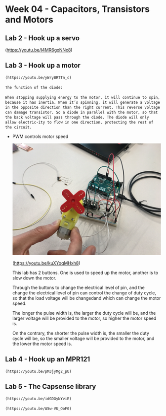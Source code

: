 # Week 04 - Capacitors, Transistors and Motors
## Lab 2 - Hook up a servo
   (https://youtu.be/I4MR6gxNNx8)

## Lab 3 - Hook up a motor
    (https://youtu.be/yWryBRTTn_c)

    The function of the diode:

    When stopping supplying energy to the motor, it will continue to spin, because it has inertia. When it’s spinning, it will generate a voltage in the opposite direction than the right current. This reverse voltage can damage transistor. So a diode in parallel with the motor, so that the back voltage will pass through the diode. The diode will only allow electric-ity to flow in one direction, protecting the rest of the circuit.
   

*  PWM controls motor speed

    ![alt text](https://github.com/lalisa777/xiaojielin/blob/master/Advanced%20Physical%20Computing/file/441572111817_.pic_hd.jpg)

     (https://youtu.be/kuXYoqMHxh8)

     This lab has 2 buttons. One is used to speed up the motor, another is to slow down the motor.

     Through the buttons to change the electrical level of pin, and the change the electrical level of pin can control the change of duty cycle, so that the load voltage will be changedand which can change the motor speed. 
     
     The longer the pulse width is, the larger the duty cycle will be, and the larger voltage will be provided to the motor, so higher the motor speed is. 
     
     On the contrary, the shorter the pulse width is, the smaller the duty cycle will be, so the smaller voltage will be provided to the motor, and the lower the motor speed is.

## Lab 4 - Hook up an MPR121
    (https://youtu.be/pMJjyMg2_pU)    

## Lab 5 - The Capsense library
    (https://youtu.be/idGDGyNYviE)   

    (https://youtu.be/A5w-VU_OoF0) 

     




